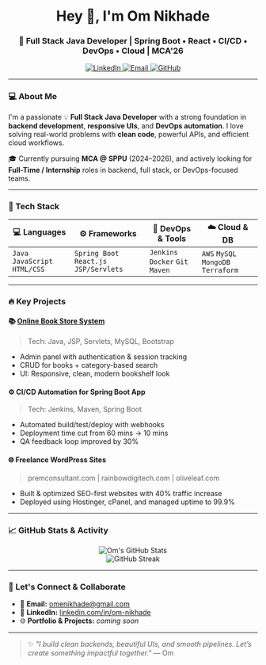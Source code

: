 <h1 align="center">Hey 👋, I'm Om Nikhade</h1>
<h3 align="center">🚀 Full Stack Java Developer | Spring Boot • React • CI/CD • DevOps • Cloud | MCA'26</h3>

<p align="center">
  <a href="https://www.linkedin.com/in/om-nikhade/" target="_blank">
    <img src="https://img.shields.io/badge/LinkedIn-blue?style=for-the-badge&logo=linkedin" alt="LinkedIn"/>
  </a>
  <a href="mailto:omenikhade@gmail.com" target="_blank">
    <img src="https://img.shields.io/badge/Email-grey?style=for-the-badge&logo=gmail" alt="Email"/>
  </a>
  <a href="https://github.com/Om-devops" target="_blank">
    <img src="https://img.shields.io/badge/GitHub-black?style=for-the-badge&logo=github" alt="GitHub"/>
  </a>
</p>

---

### 💻 About Me

I'm a passionate 💡 **Full Stack Java Developer** with a strong foundation in **backend development**, **responsive UIs**, and **DevOps automation**. I love solving real-world problems with **clean code**, powerful APIs, and efficient cloud workflows.

🎓 Currently pursuing **MCA @ SPPU** (2024–2026), and actively looking for **Full-Time / Internship** roles in backend, full stack, or DevOps-focused teams.

---

### 🧠 Tech Stack

| 💻 Languages | ⚙️ Frameworks | 🚀 DevOps & Tools | ☁️ Cloud & DB |
|--------------|----------------|-------------------|----------------|
| `Java` `JavaScript` `HTML/CSS` | `Spring Boot` `React.js` `JSP/Servlets` | `Jenkins` `Docker` `Git` `Maven` | `AWS` `MySQL` `MongoDB` `Terraform` |

---

### 🔥 Key Projects

#### 📚 [Online Book Store System](https://github.com/Om-devops)
> Tech: Java, JSP, Servlets, MySQL, Bootstrap  
- Admin panel with authentication & session tracking  
- CRUD for books + category-based search  
- UI: Responsive, clean, modern bookshelf look

#### ⚙️ CI/CD Automation for Spring Boot App
> Tech: Jenkins, Maven, Spring Boot  
- Automated build/test/deploy with webhooks  
- Deployment time cut from 60 mins → 10 mins  
- QA feedback loop improved by 30%

#### 🌐 Freelance WordPress Sites
> premconsultant.com | rainbowdigitech.com | oliveleaf.com  
- Built & optimized SEO-first websites with 40% traffic increase  
- Deployed using Hostinger, cPanel, and managed uptime to 99.9%

---

### 📈 GitHub Stats & Activity

<p align="center">
  <img src="https://github-readme-stats.vercel.app/api?username=Om-devops&show_icons=true&theme=radical" alt="Om's GitHub Stats" />
  <br/>
  <img src="https://github-readme-streak-stats.herokuapp.com/?user=Om-devops&theme=radical" alt="GitHub Streak" />
</p>

---

### 🤝 Let's Connect & Collaborate

- 📩 **Email:** omenikhade@gmail.com  
- 💼 **LinkedIn:** [linkedin.com/in/om-nikhade](https://linkedin.com/in/om-nikhade)  
- 🌐 **Portfolio & Projects:** *coming soon*

---

> ✨ *"I build clean backends, beautiful UIs, and smooth pipelines. Let’s create something impactful together."* — Om
